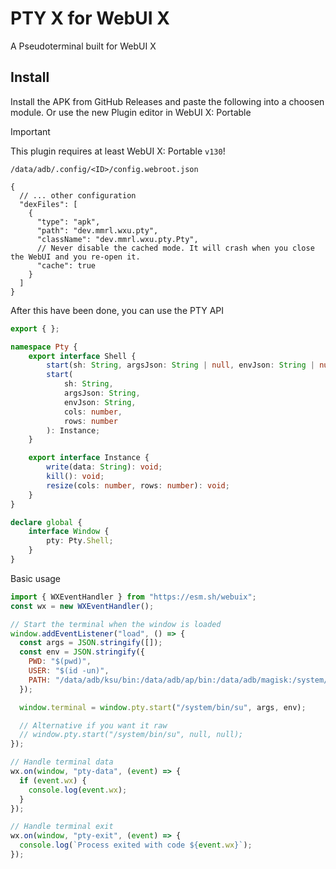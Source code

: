 # PTY X for WebUI X

A Pseudoterminal built for WebUI X

## Install

Install the APK from GitHub Releases and paste the following into a choosen module. Or use the new Plugin editor in WebUI X: Portable

> [!IMPORTANT]
> This plugin requires at least WebUI X: Portable `v130`!

`/data/adb/.config/<ID>/config.webroot.json`

```jsonc
{
  // ... other configuration
  "dexFiles": [
    {
      "type": "apk",
      "path": "dev.mmrl.wxu.pty",
      "className": "dev.mmrl.wxu.pty.Pty",
      // Never disable the cached mode. It will crash when you close the WebUI and you re-open it.
      "cache": true
    }
  ]
}
```

After this have been done, you can use the PTY API

```ts
export { };

namespace Pty {
    export interface Shell {
        start(sh: String, argsJson: String | null, envJson: String | null): Instance;
        start(
            sh: String,
            argsJson: String,
            envJson: String,
            cols: number,
            rows: number
        ): Instance;
    }

    export interface Instance {
        write(data: String): void;
        kill(): void;
        resize(cols: number, rows: number): void;
    }
}

declare global {
    interface Window {
        pty: Pty.Shell;
    }
}
```

Basic usage

```js
import { WXEventHandler } from "https://esm.sh/webuix";
const wx = new WXEventHandler();

// Start the terminal when the window is loaded
window.addEventListener("load", () => {
  const args = JSON.stringify([]);
  const env = JSON.stringify({
    PWD: "$(pwd)",
    USER: "$(id -un)",
    PATH: "/data/adb/ksu/bin:/data/adb/ap/bin:/data/adb/magisk:/system/bin:/sbin:/vendor/bin:/system/sbin:/system/xbin:/system/product/bin:/system/system_ext/bin",
  });

  window.terminal = window.pty.start("/system/bin/su", args, env);

  // Alternative if you want it raw
  // window.pty.start("/system/bin/su", null, null);
});

// Handle terminal data
wx.on(window, "pty-data", (event) => {
  if (event.wx) {
    console.log(event.wx);
  }
});

// Handle terminal exit
wx.on(window, "pty-exit", (event) => {
  console.log(`Process exited with code ${event.wx}`);
});
```
